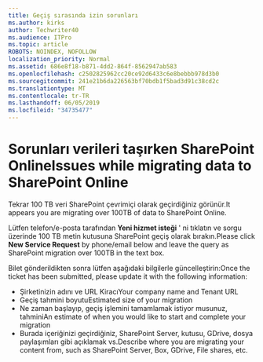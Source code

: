 ```yaml
---
title: Geçiş sırasında izin sorunları
ms.author: kirks
author: Techwriter40
ms.audience: ITPro
ms.topic: article
ROBOTS: NOINDEX, NOFOLLOW
localization_priority: Normal
ms.assetid: 686e8f18-b871-4dd2-864f-8562947ab583
ms.openlocfilehash: c2502825962cc20ce92d6433c6e8bebbb978d3b0
ms.sourcegitcommit: 241e21b6da226563bf70bdb1f5bad3d91c38cd2c
ms.translationtype: MT
ms.contentlocale: tr-TR
ms.lasthandoff: 06/05/2019
ms.locfileid: "34735477"
---
```

# <a name="issues-while-migrating-data-to-sharepoint-online"></a><span data-ttu-id="d9da8-102">Sorunları verileri taşırken SharePoint Online</span><span class="sxs-lookup"><span data-stu-id="d9da8-102">Issues while migrating data to SharePoint Online</span></span>

<span data-ttu-id="d9da8-103">Tekrar 100 TB veri SharePoint çevrimiçi olarak geçirdiğiniz görünür.</span><span class="sxs-lookup"><span data-stu-id="d9da8-103">It appears you are migrating over 100TB of data to SharePoint Online.</span></span>

<span data-ttu-id="d9da8-104">Lütfen telefon/e-posta tarafından **Yeni hizmet isteği** ' ni tıklatın ve sorgu üzerinde 100 TB metin kutusuna SharePoint geçiş olarak bırakın.</span><span class="sxs-lookup"><span data-stu-id="d9da8-104">Please click **New Service Request** by phone/email below and leave the query as SharePoint migration over 100TB in the text box.</span></span>

<span data-ttu-id="d9da8-105">Bilet gönderildikten sonra lütfen aşağıdaki bilgilerle güncelleştirin:</span><span class="sxs-lookup"><span data-stu-id="d9da8-105">Once the ticket has been submitted, please update it with the following information:</span></span> 

- <span data-ttu-id="d9da8-106">Şirketinizin adını ve URL Kiracı</span><span class="sxs-lookup"><span data-stu-id="d9da8-106">Your company name and Tenant URL</span></span>
- <span data-ttu-id="d9da8-107">Geçiş tahmini boyutu</span><span class="sxs-lookup"><span data-stu-id="d9da8-107">Estimated size of your migration</span></span>
- <span data-ttu-id="d9da8-108">Ne zaman başlayıp, geçiş işlemini tamamlamak istiyor musunuz, tahmini</span><span class="sxs-lookup"><span data-stu-id="d9da8-108">An estimate of when you would like to start and complete your migration</span></span>
- <span data-ttu-id="d9da8-109">Burada içeriğinizi geçirdiğiniz, SharePoint Server, kutusu, GDrive, dosya paylaşımları gibi açıklamak vs.</span><span class="sxs-lookup"><span data-stu-id="d9da8-109">Describe where you are migrating your content from, such as SharePoint Server, Box, GDrive, File shares, etc.</span></span>


  

